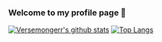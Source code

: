 ### Welcome to my profile page 👋

<!--
**Versemongerr/Versemongerr** is a ✨ _special_ ✨ repository because its `README.md` (this file) appears on your GitHub profile.

Here are some ideas to get you started:

 🔭 I’m currently working on LZU
 🌱 I’m currently learning Scala
- 👯 I’m looking to collaborate on ...
- 🤔 I’m looking for help with ...
- 💬 Ask me about ...
 📫 How to reach me: panq2019@lzu.edu.cn
- 😄 Pronouns: ...
- ⚡ Fun fact: ...
--> 
[![Versemongerr's github stats](https://github-readme-stats.vercel.app/api?username=Versemongerr&theme=dracula&show_icons=true&count_private=true)](https://github.com/anuraghazra/github-readme-stats)
[![Top Langs](https://github-readme-stats.vercel.app/api/top-langs/?username=Versemongerr&theme=dracula&layout=compact&exclude_repo=Versemongerr.github.io)](https://github.com/anuraghazra/github-readme-stats)
